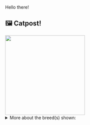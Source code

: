 Hello there!



## 🖼️ Catpost!

<sub>
    <img src="https://cdn2.thecatapi.com/images/gMjW5RYB0.jpg" height="256">
</sub>


<details>
<summary>More about the breed(s) shown:</summary>

Breed: Cornish Rex

Description: This is a confident cat who loves people and will follow them around, waiting for any opportunity to sit in a lap or give a kiss. He enjoys being handled, making it easy to take him to the veterinarian or train him for therapy work. The Cornish Rex stay in kitten mode most of their lives and well into their senior years. 

Links:
<ul>
  <li>CFA http://cfa.org/Breeds/BreedsCJ/CornishRex.aspx</li>
  <li>Wikipedia https://en.wikipedia.org/wiki/Cornish_Rex</li>
</ul> 

</details>
